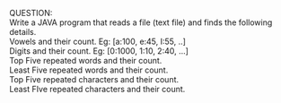 QUESTION: <br>
Write a JAVA program that reads a file (text file) and finds the following details.<br>
Vowels and their count. Eg: [a:100, e:45, I:55, ..]<br>
Digits and their count. Eg: [0:1000, 1:10, 2:40, ...]<br>
Top Five repeated words and their count.<br>
Least Five repeated words and their count.<br>
Top Five repeated characters and their count.<br>
Least FIve repeated characters and their count.<br>